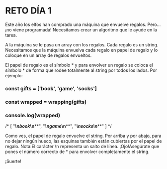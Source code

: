 # RETO DÍA 1

Este año los elfos han comprado una máquina que envuelve regalos. Pero... ¡no viene programada! Necesitamos crear un algoritmo que le ayude en la tarea.

A la máquina se le pasa un array con los regalos. Cada regalo es un string. Necesitamos que la máquina envuelva cada regalo en papel de regalo y lo coloque en un array de regalos envueltos.

El papel de regalo es el símbolo * y para envolver un regalo se coloca el símbolo * de forma que rodee totalmente al string por todos los lados. Por ejemplo:

### const gifts = ['book', 'game', 'socks']
### const wrapped = wrapping(gifts)
### console.log(wrapped)
/* [
     "******\n*book*\n******",
     "******\n*game*\n******",
     "*******\n*socks*\n*******"
   ] */

Como ves, el papel de regalo envuelve el string. Por arriba y por abajo, para no dejar ningún hueco, las esquinas también están cubiertas por el papel de regalo.
Nota:El carácter \n representa un salto de línea.
¡Ojo!Asegúrate que pones el número correcto de * para envolver completamente el string.

¡Suerte!